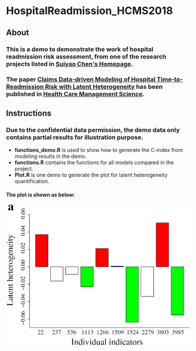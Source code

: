 # HospitalReadmission_HCMS2018
## About
### This is a demo to demonstrate the work of hospital readmission risk assessment, from one of the research projects listed in [Suiyao Chen's Homepage](https://sites.google.com/mail.usf.edu/suiyaochen-professional/publication?authuser=0). 
### The paper [Claims Data-driven Modeling of Hospital Time-to-Readmission Risk with Latent Heterogeneity](https://www.researchgate.net/publication/322700706_Claims_data-driven_modeling_of_hospital_time-to-readmission_risk_with_latent_heterogeneity) has been published in [Health Care Management Science](https://link.springer.com/article/10.1007/s10729-018-9431-0). 

## Instructions
### Due to the confidential data permission, the demo data only contains partial results for illustration purpose.
- **functions_demo.R** is used to show how to generate the C-index from modeling results in the demo.
- **functions.R** contains the functions for all models compared in the project.
- **Plot.R** is one demo to generate the plot for latent heterogeneity quantification. 
#### The plot is shown as below:
![](Plot.png)



